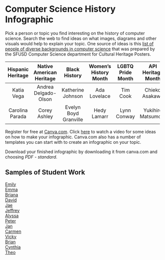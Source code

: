 # Computer Science History Infographic
Pick a person or topic you find interesting on the history of computer science. Search the web to find ideas on what images, diagrams and other visuals would help to explain your topic. One source of ideas is this [list of people of diverse backgrounds in computer science](https://sites.google.com/sfusd.edu/csplc/resources/cultural-heritage?authuser=0) that was prepared by the SFUSD Computer Science department for Cultural Heritage Posters.

| Hispanic Heritage  | Native American Heritage | Black History        | Women’s History Month | LGBTQ Pride Month | API Heritage Month |
| :----:             |    :----:                |        :----:        |:----:                 |    :----:         |      :----:        |
| Katia Vega         | Andrea Delgado-Olson     |  Katherine Johnson   | Ada Lovelace          | Tim Cook          | Chieko Asakawa     |
| Carolina Parada    | Corey Ashley             | Evelyn Boyd Granville| Hedy Lamarr           | Lynn Conway       | Yukihiro Matsumoto |
 
Register for free at [Canva.com](http://www.canva.com). Click [here](https://www.youtube.com/watch?v=W1v3ILOnfGs) to watch a video for some ideas on how to make your infographic. Canva.com also has a number of templates you can start with to create an infographic on your topic.
 
Download your finished infographic by downloading it from canva.com and choosing *PDF - standard*. 

Samples of Student Work
----------------------
[Emily](EmilyGraceHopper.pdf)   
[Emma](EmmaAlanTuring.pdf)  
[Briana](BrianaMargaretHamilton.pdf)   
[David](DavidGeorgeBoole.pdf)   
[Jae](JaeKatherineJohnson.pdf)   
[Jeffrey](JeffreyKonradZuse.pdf)   
[Alyssa](AlyssaAdaLovelace.pdf)   
[Peter](PeterTimBerners-Lee.pdf)  
[Jan](JanPDP.pdf)   
[Carmen](CarminMOUSE.pdf)   
[Vicky](VickyHealthInformatics.pdf)   
[Brian](BrianPunchCards.pdf)   
[Cynthia](CynthiaJacquardLoom.pdf)   
[Theo](TheoBabbage.pdf)   
 
